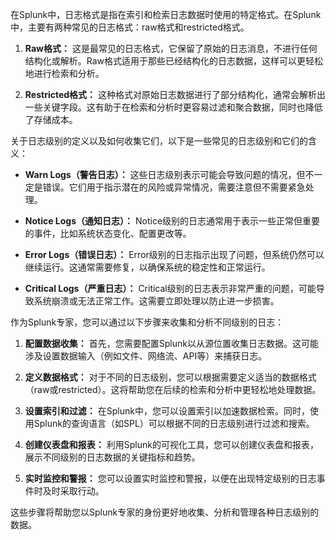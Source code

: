 
在Splunk中，日志格式是指在索引和检索日志数据时使用的特定格式。在Splunk中，主要有两种常见的日志格式：raw格式和restricted格式。

1. **Raw格式：** 这是最常见的日志格式，它保留了原始的日志消息，不进行任何结构化或解析。Raw格式适用于那些已经结构化的日志数据，这样可以更轻松地进行检索和分析。

2. **Restricted格式：** 这种格式对原始日志数据进行了部分结构化，通常会解析出一些关键字段。这有助于在检索和分析时更容易过滤和聚合数据，同时也降低了存储成本。

关于日志级别的定义以及如何收集它们，以下是一些常见的日志级别和它们的含义：

- **Warn Logs（警告日志）：** 这些日志级别表示可能会导致问题的情况，但不一定是错误。它们用于指示潜在的风险或异常情况，需要注意但不需要紧急处理。

- **Notice Logs（通知日志）：** Notice级别的日志通常用于表示一些正常但重要的事件，比如系统状态变化、配置更改等。

- **Error Logs（错误日志）：** Error级别的日志指示出现了问题，但系统仍然可以继续运行。这通常需要修复，以确保系统的稳定性和正常运行。

- **Critical Logs（严重日志）：** Critical级别的日志表示非常严重的问题，可能导致系统崩溃或无法正常工作。这需要立即处理以防止进一步损害。

作为Splunk专家，您可以通过以下步骤来收集和分析不同级别的日志：

1. **配置数据收集：** 首先，您需要配置Splunk以从源位置收集日志数据。这可能涉及设置数据输入（例如文件、网络流、API等）来捕获日志。

2. **定义数据格式：** 对于不同的日志级别，您可以根据需要定义适当的数据格式（raw或restricted）。这将帮助您在后续的检索和分析中更轻松地处理数据。

3. **设置索引和过滤：** 在Splunk中，您可以设置索引以加速数据检索。同时，使用Splunk的查询语言（如SPL）可以根据不同的日志级别进行过滤和搜索。

4. **创建仪表盘和报表：** 利用Splunk的可视化工具，您可以创建仪表盘和报表，展示不同级别的日志数据的关键指标和趋势。

5. **实时监控和警报：** 您可以设置实时监控和警报，以便在出现特定级别的日志事件时及时采取行动。

这些步骤将帮助您以Splunk专家的身份更好地收集、分析和管理各种日志级别的数据。
